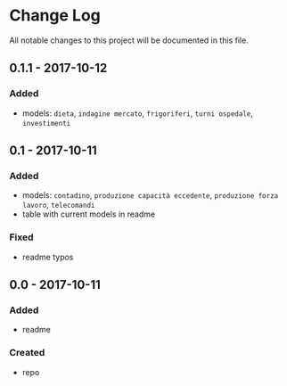 # Change Log
All notable changes to this project will be documented in this file.

## 0.1.1 - 2017-10-12

### Added
- models: `dieta`, `indagine mercato`, `frigoriferi`, `turni ospedale`, `investimenti`

## 0.1 - 2017-10-11

### Added
- models: `contadino`, `produzione capacità eccedente`, `produzione forza lavoro`, `telecomandi`
- table with current models in readme

### Fixed
- readme typos

## 0.0 - 2017-10-11

### Added
- readme

### Created
- repo
